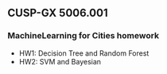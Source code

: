 ## CUSP-GX 5006.001
### MachineLearning for Cities homework

- HW1: Decision Tree and Random Forest
- HW2: SVM and Bayesian
